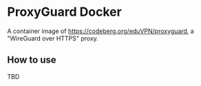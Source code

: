 # ProxyGuard Docker

A container image of <https://codeberg.org/eduVPN/proxyguard>, a "WireGuard over HTTPS" proxy.

## How to use

TBD

